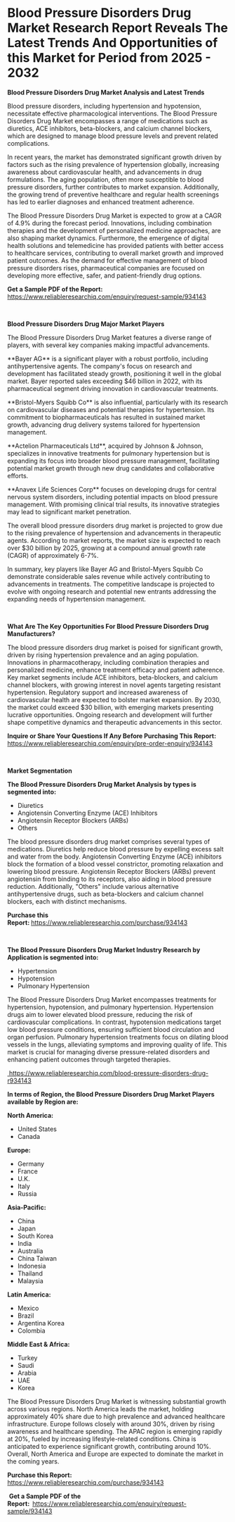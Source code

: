 <p><h1>Blood Pressure Disorders Drug Market Research Report Reveals The Latest Trends And Opportunities of this Market for Period from 2025 - 2032</h1></p><p><strong>Blood Pressure Disorders Drug Market Analysis and Latest Trends</strong></p>
<p><p>Blood pressure disorders, including hypertension and hypotension, necessitate effective pharmacological interventions. The Blood Pressure Disorders Drug Market encompasses a range of medications such as diuretics, ACE inhibitors, beta-blockers, and calcium channel blockers, which are designed to manage blood pressure levels and prevent related complications. </p><p>In recent years, the market has demonstrated significant growth driven by factors such as the rising prevalence of hypertension globally, increasing awareness about cardiovascular health, and advancements in drug formulations. The aging population, often more susceptible to blood pressure disorders, further contributes to market expansion. Additionally, the growing trend of preventive healthcare and regular health screenings has led to earlier diagnoses and enhanced treatment adherence.</p><p>The Blood Pressure Disorders Drug Market is expected to grow at a CAGR of 4.9% during the forecast period. Innovations, including combination therapies and the development of personalized medicine approaches, are also shaping market dynamics. Furthermore, the emergence of digital health solutions and telemedicine has provided patients with better access to healthcare services, contributing to overall market growth and improved patient outcomes. As the demand for effective management of blood pressure disorders rises, pharmaceutical companies are focused on developing more effective, safer, and patient-friendly drug options.</p></p>
<p><strong>Get a Sample PDF of the Report:&nbsp;</strong> <a href="https://www.reliableresearchiq.com/enquiry/request-sample/934143?utm_campaign=3723&utm_medium=2&utm_source=Github&utm_content=ia&utm_term=18042025&utm_id=blood-pressure-disorders-drug">https://www.reliableresearchiq.com/enquiry/request-sample/934143</a></p>
<p>&nbsp;</p>
<p><strong>Blood Pressure Disorders Drug Major Market Players</strong></p>
<p><p>The Blood Pressure Disorders Drug Market features a diverse range of players, with several key companies making impactful advancements. </p><p>**Bayer AG** is a significant player with a robust portfolio, including antihypertensive agents. The company's focus on research and development has facilitated steady growth, positioning it well in the global market. Bayer reported sales exceeding $46 billion in 2022, with its pharmaceutical segment driving innovation in cardiovascular treatments.</p><p>**Bristol-Myers Squibb Co** is also influential, particularly with its research on cardiovascular diseases and potential therapies for hypertension. Its commitment to biopharmaceuticals has resulted in sustained market growth, advancing drug delivery systems tailored for hypertension management.</p><p>**Actelion Pharmaceuticals Ltd**, acquired by Johnson & Johnson, specializes in innovative treatments for pulmonary hypertension but is expanding its focus into broader blood pressure management, facilitating potential market growth through new drug candidates and collaborative efforts.</p><p>**Anavex Life Sciences Corp** focuses on developing drugs for central nervous system disorders, including potential impacts on blood pressure management. With promising clinical trial results, its innovative strategies may lead to significant market penetration.</p><p>The overall blood pressure disorders drug market is projected to grow due to the rising prevalence of hypertension and advancements in therapeutic agents. According to market reports, the market size is expected to reach over $30 billion by 2025, growing at a compound annual growth rate (CAGR) of approximately 6-7%.</p><p>In summary, key players like Bayer AG and Bristol-Myers Squibb Co demonstrate considerable sales revenue while actively contributing to advancements in treatments. The competitive landscape is projected to evolve with ongoing research and potential new entrants addressing the expanding needs of hypertension management.</p></p>
<p>&nbsp;</p>
<p><strong>What Are The Key Opportunities For Blood Pressure Disorders Drug Manufacturers?</strong></p>
<p><p>The blood pressure disorders drug market is poised for significant growth, driven by rising hypertension prevalence and an aging population. Innovations in pharmacotherapy, including combination therapies and personalized medicine, enhance treatment efficacy and patient adherence. Key market segments include ACE inhibitors, beta-blockers, and calcium channel blockers, with growing interest in novel agents targeting resistant hypertension. Regulatory support and increased awareness of cardiovascular health are expected to bolster market expansion. By 2030, the market could exceed $30 billion, with emerging markets presenting lucrative opportunities. Ongoing research and development will further shape competitive dynamics and therapeutic advancements in this sector.</p></p>
<p><strong>Inquire or Share Your Questions If Any Before Purchasing This Report:</strong> <a href="https://www.reliableresearchiq.com/enquiry/pre-order-enquiry/934143?utm_campaign=3723&utm_medium=2&utm_source=Github&utm_content=ia&utm_term=18042025&utm_id=blood-pressure-disorders-drug">https://www.reliableresearchiq.com/enquiry/pre-order-enquiry/934143</a></p>
<p>&nbsp;</p>
<p><strong>Market Segmentation</strong></p>
<p><strong>The Blood Pressure Disorders Drug Market Analysis by types is segmented into:</strong></p>
<p><ul><li>Diuretics</li><li>Angiotensin Converting Enzyme (ACE) Inhibitors</li><li>Angiotensin Receptor Blockers (ARBs)</li><li>Others</li></ul></p>
<p><p>The blood pressure disorders drug market comprises several types of medications. Diuretics help reduce blood pressure by expelling excess salt and water from the body. Angiotensin Converting Enzyme (ACE) inhibitors block the formation of a blood vessel constrictor, promoting relaxation and lowering blood pressure. Angiotensin Receptor Blockers (ARBs) prevent angiotensin from binding to its receptors, also aiding in blood pressure reduction. Additionally, "Others" include various alternative antihypertensive drugs, such as beta-blockers and calcium channel blockers, each with distinct mechanisms.</p></p>
<p><strong>Purchase this Report:&nbsp;</strong><a href="https://www.reliableresearchiq.com/purchase/934143?utm_campaign=3723&utm_medium=2&utm_source=Github&utm_content=ia&utm_term=18042025&utm_id=blood-pressure-disorders-drug">https://www.reliableresearchiq.com/purchase/934143</a></p>
<p>&nbsp;</p>
<p><strong>The Blood Pressure Disorders Drug Market Industry Research by Application is segmented into:</strong></p>
<p><ul><li>Hypertension</li><li>Hypotension</li><li>Pulmonary Hypertension</li></ul></p>
<p><p>The Blood Pressure Disorders Drug Market encompasses treatments for hypertension, hypotension, and pulmonary hypertension. Hypertension drugs aim to lower elevated blood pressure, reducing the risk of cardiovascular complications. In contrast, hypotension medications target low blood pressure conditions, ensuring sufficient blood circulation and organ perfusion. Pulmonary hypertension treatments focus on dilating blood vessels in the lungs, alleviating symptoms and improving quality of life. This market is crucial for managing diverse pressure-related disorders and enhancing patient outcomes through targeted therapies.</p></p>
<p><a href="https://www.reliableresearchiq.com/blood-pressure-disorders-drug-r934143?utm_campaign=3723&utm_medium=2&utm_source=Github&utm_content=ia&utm_term=18042025&utm_id=blood-pressure-disorders-drug">&nbsp;https://www.reliableresearchiq.com/blood-pressure-disorders-drug-r934143</a></p>
<p><strong>In terms of Region, the Blood Pressure Disorders Drug Market Players available by Region are:</strong></p>
<p>
    <p> <strong> North America: </strong>
        <ul>
            <li>United States</li>
            <li>Canada</li>
        </ul>
        </p> 
    <p> <strong> Europe: </strong>
        <ul>
            <li>Germany</li>
            <li>France</li>
            <li>U.K.</li>
            <li>Italy</li>
            <li>Russia</li>
        </ul>
        </p> 
    <p> <strong> Asia-Pacific: </strong>
        <ul>
            <li>China</li>
            <li>Japan</li>
            <li>South Korea</li>
            <li>India</li>
            <li>Australia</li>
            <li>China Taiwan</li>
            <li>Indonesia</li>
            <li>Thailand</li>
            <li>Malaysia</li>
        </ul>
        </p> 
    <p> <strong> Latin America: </strong>
        <ul>
            <li>Mexico</li>
            <li>Brazil</li>
            <li>Argentina Korea</li>
            <li>Colombia</li>
        </ul>
        </p> 
    <p> <strong> Middle East & Africa: </strong>
        <ul>
            <li>Turkey</li>
            <li>Saudi</li>
            <li>Arabia</li>
            <li>UAE</li>
            <li>Korea</li>
        </ul>
    </p>
    </p>
<p><p>The Blood Pressure Disorders Drug Market is witnessing substantial growth across various regions. North America leads the market, holding approximately 40% share due to high prevalence and advanced healthcare infrastructure. Europe follows closely with around 30%, driven by rising awareness and healthcare spending. The APAC region is emerging rapidly at 20%, fueled by increasing lifestyle-related conditions. China is anticipated to experience significant growth, contributing around 10%. Overall, North America and Europe are expected to dominate the market in the coming years.</p></p>
<p><strong>Purchase this Report: </strong><a href="https://www.reliableresearchiq.com/purchase/934143?utm_campaign=3723&utm_medium=2&utm_source=Github&utm_content=ia&utm_term=18042025&utm_id=blood-pressure-disorders-drug">https://www.reliableresearchiq.com/purchase/934143</a></p>
<p>&nbsp;<strong>Get a Sample PDF of the Report:&nbsp;&nbsp;</strong><a href="https://www.reliableresearchiq.com/enquiry/request-sample/934143?utm_campaign=3723&utm_medium=2&utm_source=Github&utm_content=ia&utm_term=18042025&utm_id=blood-pressure-disorders-drug">https://www.reliableresearchiq.com/enquiry/request-sample/934143</a></p>
<p><strong></strong></p>
<p><p></p><p></p><p></p></p>